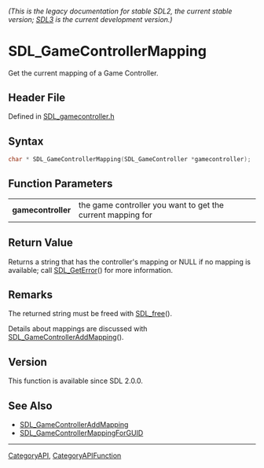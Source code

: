 ###### (This is the legacy documentation for stable SDL2, the current stable version; [SDL3](https://wiki.libsdl.org/SDL3/) is the current development version.)
# SDL_GameControllerMapping

Get the current mapping of a Game Controller.

## Header File

Defined in [SDL_gamecontroller.h](https://github.com/libsdl-org/SDL/blob/SDL2/include/SDL_gamecontroller.h)

## Syntax

```c
char * SDL_GameControllerMapping(SDL_GameController *gamecontroller);

```

## Function Parameters

|                        |                                                             |
| ---------------------- | ----------------------------------------------------------- |
| **gamecontroller**     | the game controller you want to get the current mapping for |

## Return Value

Returns a string that has the controller's mapping or NULL if no mapping is
available; call [SDL_GetError](SDL_GetError)() for more information.

## Remarks

The returned string must be freed with [SDL_free](SDL_free)().

Details about mappings are discussed with
[SDL_GameControllerAddMapping](SDL_GameControllerAddMapping)().

## Version

This function is available since SDL 2.0.0.

## See Also

- [SDL_GameControllerAddMapping](SDL_GameControllerAddMapping)
- [SDL_GameControllerMappingForGUID](SDL_GameControllerMappingForGUID)

----
[CategoryAPI](CategoryAPI), [CategoryAPIFunction](CategoryAPIFunction)

